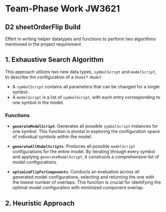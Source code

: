 # Team-Phase Work JW3621 

## D2 sheetOrderFlip Build
Effert in writing helper datatypes and functions to perform two algorithms mentioned in the project requirement

## 1. **Exhaustive Search Algorithm**

This approach utilizes two new data types, `symbolScript` and `modelScript`, to describe the configuration of a `SheetT.Model`:

- A `symbolScript` contains all parameters that can be changed for a single symbol.
- A `modelScript` is a list of `symbolScript`, with each entry corresponding to one symbol in the model.

### Functions

- **`generateModelScript`**: Generates all possible `symbolScript` instances for one symbol. This function is pivotal in exploring the configuration space of individual symbols within the model.

- **`generateAllModelScripts`**: Produces all possible `modelScript` configurations for the entire model. By iterating through every symbol and applying `generateModelScript`, it constructs a comprehensive list of model configurations.

- **`optimizeFlipForComponents`**: Conducts an evaluation across all generated model configurations, selecting and returning the one with the lowest number of overlaps. This function is crucial for identifying the optimal model configuration with minimized component overlap.


## 2. **Heuristic Approach**
